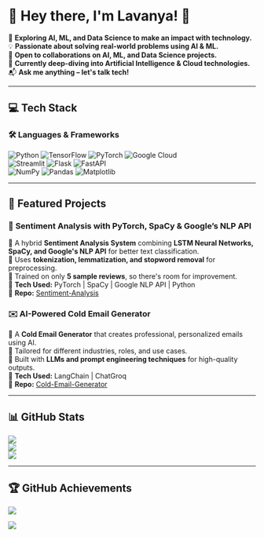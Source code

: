 # 🌟 Hey there, I'm Lavanya! 👋  

🔭 **Exploring AI, ML, and Data Science to make an impact with technology.**  
💡 **Passionate about solving real-world problems using AI & ML.**  
👯 **Open to collaborations on AI, ML, and Data Science projects.**  
🌱 **Currently deep-diving into Artificial Intelligence & Cloud technologies.**  
📬 **Ask me anything – let's talk tech!**  

---

## **💻 Tech Stack**
### 🛠️ **Languages & Frameworks**
![Python](https://img.shields.io/badge/Python-3670A0?style=for-the-badge&logo=python&logoColor=ffdd54) 
![TensorFlow](https://img.shields.io/badge/TensorFlow-%23FF6F00.svg?style=for-the-badge&logo=TensorFlow&logoColor=white) 
![PyTorch](https://img.shields.io/badge/PyTorch-%23EE4C2C.svg?style=for-the-badge&logo=PyTorch&logoColor=white) 
![Google Cloud](https://img.shields.io/badge/GoogleCloud-%234285F4.svg?style=for-the-badge&logo=google-cloud&logoColor=white)  
![Streamlit](https://img.shields.io/badge/Streamlit-%23FE4B4B.svg?style=for-the-badge&logo=streamlit&logoColor=white) 
![Flask](https://img.shields.io/badge/flask-%23000.svg?style=for-the-badge&logo=flask&logoColor=white) 
![FastAPI](https://img.shields.io/badge/FastAPI-005571?style=for-the-badge&logo=fastapi)  
![NumPy](https://img.shields.io/badge/numpy-%23013243.svg?style=for-the-badge&logo=numpy&logoColor=white) 
![Pandas](https://img.shields.io/badge/Pandas-150458?style=for-the-badge&logo=pandas&logoColor=white) 
![Matplotlib](https://img.shields.io/badge/Matplotlib-11557C?style=for-the-badge&logo=matplotlib&logoColor=white)  

---

## **📌 Featured Projects**
### 🚀 **Sentiment Analysis with PyTorch, SpaCy & Google’s NLP API**
🔹 A hybrid **Sentiment Analysis System** combining **LSTM Neural Networks, SpaCy, and Google's NLP API** for better text classification.  
🔹 Uses **tokenization, lemmatization, and stopword removal** for preprocessing.  
🔹 Trained on only **5 sample reviews**, so there's room for improvement.  
🔹 **Tech Used:** PyTorch | SpaCy | Google NLP API | Python  
📌 **Repo:** [Sentiment-Analysis](https://github.com/lavanya1621/Sentiment-Analysis)  

### ✉️ **AI-Powered Cold Email Generator**
🔹 A **Cold Email Generator** that creates professional, personalized emails using AI.  
🔹 Tailored for different industries, roles, and use cases.  
🔹 Built with **LLMs and prompt engineering techniques** for high-quality outputs.  
🔹 **Tech Used:** LangChain | ChatGroq  
📌 **Repo:** [Cold-Email-Generator](https://github.com/lavanya1621/Cold-Email-Generator)  

---

## **📊 GitHub Stats**
![](https://github-readme-stats.vercel.app/api?username=lavanya1621&theme=dark&hide_border=false&include_all_commits=true&count_private=false)  
![](https://github-readme-streak-stats.herokuapp.com/?user=lavanya1621&theme=dark&hide_border=false)  
![](https://github-readme-stats.vercel.app/api/top-langs/?username=lavanya1621&theme=dark&hide_border=false&include_all_commits=true&count_private=false&layout=compact)  

---

## **🏆 GitHub Achievements**
![](https://github-profile-trophy.vercel.app/?username=lavanya1621&theme=dracula&no-frame=true&margin-w=10)  


[![](https://visitcount.itsvg.in/api?id=lavanya1621&icon=0&color=0)](https://visitcount.itsvg.in)  

